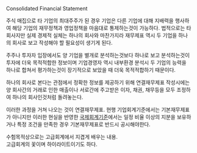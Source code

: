 Consolidated Financial Statement  

주식 매집으로 타 기업의 최대주주가 된 경우 기업은 다른 기업에 대해 지배력을 행사하여 해당 기업의 재무정책과 영업정책을 마음대로
통제하는것이 가능하다. 법적으로는 타 회사지만 실제 경제적 실체는 하나의 회사와 마찬가지라 재무제표 역시 두 기업을 하나의 회사로 보고
작성해야 할 필요성이 생기게 된다.  

주주나 투자자 입장에서도 양 기업을 별개로 분석하는것보다 하나로 보고 분석하는것이 투자에 더욱 목적적합한 정보이며 기업경영자 역시 내부환경
분석시 두 기업의 능력을 하나로 합쳐서 평가하는것이 장기적으로 보았을 때 더욱 목적적합하기 때문이다.  

하나의 회사로 본다는 관점에서 정확한 정보를 제공하기 위해 연결재무제표 작성시에는 양 회사간의 거래로 인한 매출이나 서로간에 주고받은 이자,
채권, 채무등을 모두 조정하여 하나의 회사인것처럼 돌려놓는다.  

이러한 과정을 거쳐 나오는 것이 연결재무제표. 현행 기업회계기준에서는 기본재무제표가 아니지만 이러한 현실을 반영한
[국제회계기준](%EA%B5%AD%EC%A0%9C%ED%9A%8C%EA%B3%84%EA%B8%B0%EC%A4%80.md)에서는 일정
비율 이상의 지분을 보유하거나 특정 조건을 만족한 경우 기본재무제표로 반드시 공시해야한다.

수험목적상으로는 고급회계에서 지겹게 배우는 내용.  
고급회계의 꽃이며 하이라이트이기도 하다.

